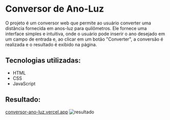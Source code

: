# Conversor de Ano-Luz

O projeto é um conversor web que permite ao usuário converter uma distância fornecida em anos-luz para quilômetros. Ele fornece uma interface simples e intuitiva, onde o usuário pode inserir o ano desejado em um campo de entrada e, ao clicar em um botão "Converter", a conversão é realizada e o resultado é exibido na página.

## Tecnologias utilizadas:
- HTML
- CSS
- JavaScript

## Resultado:
[conversor-ano-luz.vercel.app](https://conversor-ano-luz.vercel.app/)
![resultado](https://github.com/lluanagabrieli/ConversorAnoLuz/assets/85240091/69b2457f-a23e-465d-8d2d-b5cb01a20579)
